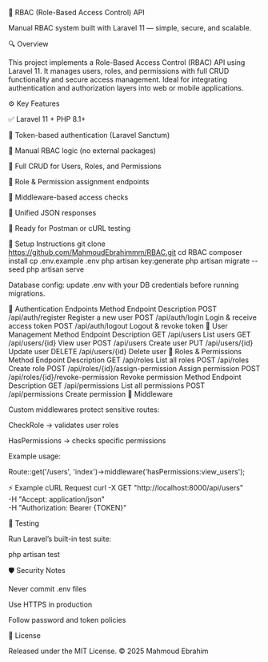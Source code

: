 🧩 RBAC (Role-Based Access Control) API

Manual RBAC system built with Laravel 11 — simple, secure, and scalable.

🔍 Overview

This project implements a Role-Based Access Control (RBAC) API using Laravel 11.
It manages users, roles, and permissions with full CRUD functionality and secure access management.
Ideal for integrating authentication and authorization layers into web or mobile applications.

⚙️ Key Features

✅ Laravel 11 + PHP 8.1+

🔐 Token-based authentication (Laravel Sanctum)

🧠 Manual RBAC logic (no external packages)

👥 Full CRUD for Users, Roles, and Permissions

🎯 Role & Permission assignment endpoints

🧱 Middleware-based access checks

💬 Unified JSON responses

🧪 Ready for Postman or cURL testing

🧰 Setup Instructions
git clone https://github.com/MahmoudEbrahimmm/RBAC.git
cd RBAC
composer install
cp .env.example .env
php artisan key:generate
php artisan migrate --seed
php artisan serve


Database config: update .env with your DB credentials before running migrations.

🔑 Authentication Endpoints
Method	Endpoint	Description
POST	/api/auth/register	Register a new user
POST	/api/auth/login	Login & receive access token
POST	/api/auth/logout	Logout & revoke token
👤 User Management
Method	Endpoint	Description
GET	/api/users	List users
GET	/api/users/{id}	View user
POST	/api/users	Create user
PUT	/api/users/{id}	Update user
DELETE	/api/users/{id}	Delete user
🧩 Roles & Permissions
Method	Endpoint	Description
GET	/api/roles	List all roles
POST	/api/roles	Create role
POST	/api/roles/{id}/assign-permission	Assign permission
POST	/api/roles/{id}/revoke-permission	Revoke permission
Method	Endpoint	Description
GET	/api/permissions	List all permissions
POST	/api/permissions	Create permission
🧱 Middleware

Custom middlewares protect sensitive routes:

CheckRole → validates user roles

HasPermissions → checks specific permissions

Example usage:

Route::get('/users', 'index')->middleware('hasPermissions:view_users');

⚡ Example cURL Request
curl -X GET "http://localhost:8000/api/users" \
  -H "Accept: application/json" \
  -H "Authorization: Bearer {TOKEN}"

🧪 Testing

Run Laravel’s built-in test suite:

php artisan test

🛡️ Security Notes

Never commit .env files

Use HTTPS in production

Follow password and token policies

📝 License

Released under the MIT License.
© 2025 Mahmoud Ebrahim
